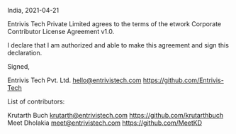 India, 2021-04-21

Entrivis Tech Private Limited agrees to the terms of the etwork Corporate Contributor License
Agreement v1.0.

I declare that I am authorized and able to make this agreement and sign this
declaration.

Signed,

Entrivis Tech Pvt. Ltd. hello@entrivistech.com https://github.com/Entrivis-Tech

List of contributors:

Krutarth Buch krutarth@entrivistech.com https://github.com/krutarthbuch
Meet Dholakia meet@entrivistech.com https://github.com/MeetKD
